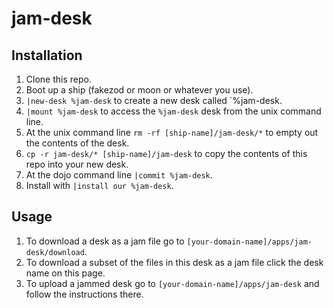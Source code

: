 # jam-desk

## Installation
1. Clone this repo.
2. Boot up a ship (fakezod or moon or whatever you use).
4. `|new-desk %jam-desk` to create a new desk called `%jam-desk.
5. `|mount %jam-desk` to access the `%jam-desk` desk from the unix command line.
6. At the unix command line `rm -rf [ship-name]/jam-desk/*` to empty out the contents of the desk.
7. `cp -r jam-desk/* [ship-name]/jam-desk` to copy the contents of this repo into your new desk.
8. At the dojo command line `|commit %jam-desk`.
9. Install with `|install our %jam-desk`.

## Usage
1. To download a desk as a jam file go to `[your-domain-name]/apps/jam-desk/download`.
2. To download a subset of the files in this desk as a jam file click the desk name on this page.
3. To upload a jammed desk go to `[your-domain-name]/apps/jam-desk` and follow the instructions there.
